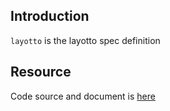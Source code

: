 ## Introduction

`layotto` is the layotto spec definition



## Resource

Code source and document is [here](https://github.com/kcl-lang/artifacthub/tree/main/layotto)

